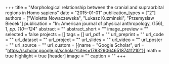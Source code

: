 +++
title = "Morphological relationship between the cranial and supraorbital regions in Homo sapiens"
date = "2015-01-01"
publication_types = ["2"]
authors = ["Wioletta Nowaczewska", "Lukasz Kuzminski", "Przemyslaw Biecek"]
publication = "In: American journal of physical anthropology, (156), 1, _pp. 110--124_"
abstract = ""
abstract_short = ""
image_preview = ""
selected = false
projects = []
tags = []
url_pdf = ""
url_preprint = ""
url_code = ""
url_dataset = ""
url_project = ""
url_slides = ""
url_video = ""
url_poster = ""
url_source = ""
url_custom = [{name = "Google Scholar", url = "https://scholar.google.pl/scholar?cites=17832906465187411210"}]
math = true
highlight = true
[header]
image = ""
caption = ""
+++
